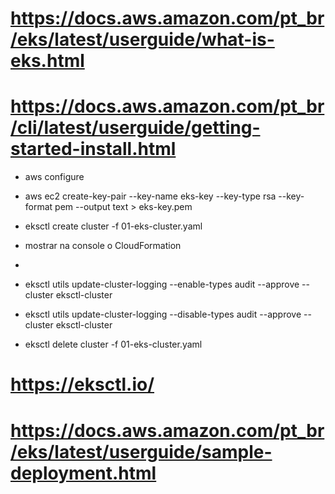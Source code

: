 # https://docs.aws.amazon.com/pt_br/eks/latest/userguide/what-is-eks.html

# https://docs.aws.amazon.com/pt_br/cli/latest/userguide/getting-started-install.html
- aws configure
- aws ec2 create-key-pair --key-name eks-key --key-type rsa --key-format pem --output text > eks-key.pem
- eksctl create cluster -f 01-eks-cluster.yaml

- mostrar na console o CloudFormation
 
- 
- eksctl utils update-cluster-logging --enable-types audit --approve --cluster eksctl-cluster
- eksctl utils update-cluster-logging --disable-types audit --approve --cluster eksctl-cluster
- eksctl delete cluster -f 01-eks-cluster.yaml

# https://eksctl.io/

# https://docs.aws.amazon.com/pt_br/eks/latest/userguide/sample-deployment.html


